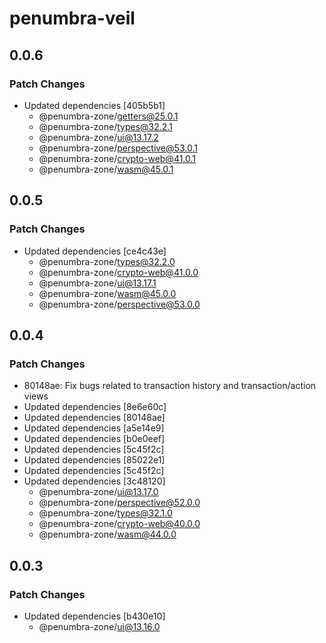 # penumbra-veil

## 0.0.6

### Patch Changes

- Updated dependencies [405b5b1]
  - @penumbra-zone/getters@25.0.1
  - @penumbra-zone/types@32.2.1
  - @penumbra-zone/ui@13.17.2
  - @penumbra-zone/perspective@53.0.1
  - @penumbra-zone/crypto-web@41.0.1
  - @penumbra-zone/wasm@45.0.1

## 0.0.5

### Patch Changes

- Updated dependencies [ce4c43e]
  - @penumbra-zone/types@32.2.0
  - @penumbra-zone/crypto-web@41.0.0
  - @penumbra-zone/ui@13.17.1
  - @penumbra-zone/wasm@45.0.0
  - @penumbra-zone/perspective@53.0.0

## 0.0.4

### Patch Changes

- 80148ae: Fix bugs related to transaction history and transaction/action views
- Updated dependencies [8e6e60c]
- Updated dependencies [80148ae]
- Updated dependencies [a5e14e9]
- Updated dependencies [b0e0eef]
- Updated dependencies [5c45f2c]
- Updated dependencies [85022e1]
- Updated dependencies [5c45f2c]
- Updated dependencies [3c48120]
  - @penumbra-zone/ui@13.17.0
  - @penumbra-zone/perspective@52.0.0
  - @penumbra-zone/types@32.1.0
  - @penumbra-zone/crypto-web@40.0.0
  - @penumbra-zone/wasm@44.0.0

## 0.0.3

### Patch Changes

- Updated dependencies [b430e10]
  - @penumbra-zone/ui@13.16.0
